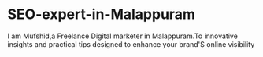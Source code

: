# SEO-expert-in-Malappuram
I am Mufshid,a Freelance Digital marketer in Malappuram.To innovative insights and practical tips designed to enhance your brand'S online visibility
